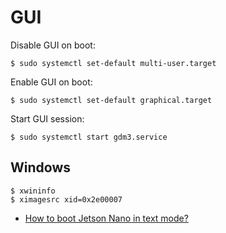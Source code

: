 # GUI

Disable GUI on boot:
```
$ sudo systemctl set-default multi-user.target
```

Enable GUI on boot:
```
$ sudo systemctl set-default graphical.target
```

Start GUI session:
```
$ sudo systemctl start gdm3.service
```

## Windows

```
$ xwininfo
$ ximagesrc xid=0x2e00007
```


- [How to boot Jetson Nano in text mode?](https://forums.developer.nvidia.com/t/how-to-boot-jetson-nano-in-text-mode/73636/11)
